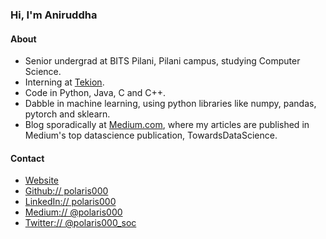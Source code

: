 ### Hi, I'm Aniruddha

#### About
- Senior undergrad at BITS Pilani, Pilani campus, studying Computer Science. 
- Interning at [Tekion](https://tekion.com/).
- Code in Python, Java, C and C++.
- Dabble in machine learning, using python libraries like numpy, pandas, pytorch and sklearn.
- Blog sporadically at [Medium.com](https://polaris000.medium.com/), where my articles are published in Medium's top datascience publication, TowardsDataScience.

#### Contact
- [Website](https://polaris000.github.io)  
- [Github:// polaris000](https://github.com/polaris000)  
- [LinkedIn:// polaris000](https://www.linkedin.com/in/polaris000)  
- [Medium:// @polaris000](https://polaris000.medium.com/)  
- [Twitter:// @polaris000\_soc](https://twitter.com/polaris000_soc)    
  
<!--
**Polaris000/Polaris000** is a ✨ _special_ ✨ repository because its `README.md` (this file) appears on your GitHub profile.

Here are some ideas to get you started:

- 🔭 I’m currently working on ...
- 🌱 I’m currently learning ...
- 👯 I’m looking to collaborate on ...
- 🤔 I’m looking for help with ...
- 💬 Ask me about ...
- 📫 How to reach me: ...
- 😄 Pronouns: ...
- ⚡ Fun fact: ...
-->
